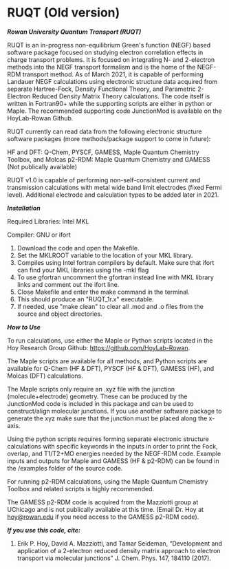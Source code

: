 # RUQT (Old version)

***Rowan University Quantum Transport (RUQT)***

RUQT is an in-progress non-equilibrium Green's function (NEGF) based software package focused on studying electron correlation effects in charge transport problems. It is focused on integrating N- and 2-electron methods into the NEGF transport formalism and is the home of the NEGF-RDM transport method. As of March 2021, it is capable of performing Landauer NEGF calculations using electronic structure data acquired from separate Hartree-Fock, Density Functional Theory, and Parametric 2-Electron Reduced Density Matrix Theory calculations. The code itself is written in Fortran90+ while the supporting scripts are either in python or Maple. The recommended supporting code JunctionMod is available on the HoyLab-Rowan Github.

RUQT currently can read data from the following electronic structure software packages (more methods/package support to come in future):

HF and DFT: Q-Chem, PYSCF, GAMESS, Maple Quantum Chemistry Toolbox, and Molcas
p2-RDM: Maple Quantum Chemistry and GAMESS (Not publically available)

RUQT v1.0 is capable of performing non-self-consistent current and transmission calculations with metal wide band limit electrodes (fixed Fermi level). 
Additional electrode and calculation types to be added later in 2021.

***Installation***

Required Libraries: Intel MKL

Compiler: GNU or ifort

1. Download the code and open the Makefile. 
2. Set the MKLROOT variable to the location of your MKL library. 
3. Compiles using Intel fortran compilers by default. Make sure that ifort can find your MKL libraries using the -mkl flag
3. To use gfortran uncomment the gfortran instead line with MKL library links and comment out the ifort line.
4. Close Makefile and enter the make command in the terminal.
5. This should produce an "RUQT_1r.x" executable. 
6. If needed, use "make clean" to clear all .mod and .o files from the source and object directories.

***How to Use***

To run calculations, use either the Maple or Python scripts located in the Hoy Research Group Github: https://github.com/HoyLab-Rowan. 

The Maple scripts are available for all methods, and Python scripts are available for Q-Chem (HF & DFT), PYSCF (HF & DFT), GAMESS (HF), and Molcas (DFT) calculations. 

The Maple scripts only require an .xyz file with the junction (molecule+electrode) geometry. These can be produced by the JunctionMod code is included in this package and can be used to construct/align molecular junctions. If you use another software package to generate the xyz make sure that the junction must be placed along the x-axis. 

Using the python scripts requires forming separate electronic structure calculations with specific keywords in the inputs in order to print the Fock, overlap, and T1/T2+MO energies needed by the NEGF-RDM code. Example inputs and outputs for Maple and GAMESS (HF & p2-RDM) can be found in the /examples folder of the source code.

For running p2-RDM calculations, using the Maple Quantum Chemistry Toolbox and related scripts is highly recommended.

The GAMESS p2-RDM code is acquired from the Mazziotti group at UChicago and is not publically available at this time. (Email Dr. Hoy at hoy@rowan.edu if you need access to the GAMESS p2-RDM code). 

***If you use this code, cite:***
1. Erik P. Hoy, David A. Mazziotti, and Tamar Seideman, “Development and application of a 2-electron reduced density matrix approach to electron transport via molecular junctions” J. Chem. Phys. 147, 184110 (2017).
